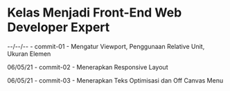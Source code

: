 # Kelas Menjadi Front-End Web Developer Expert

--/--/-- - commit-01 - Mengatur Viewport, Penggunaan Relative Unit, Ukuran Elemen

06/05/21 - commit-02 - Menerapkan Responsive Layout

06/05/21 - commit-03 - Menerapkan Teks Optimisasi dan Off Canvas Menu

